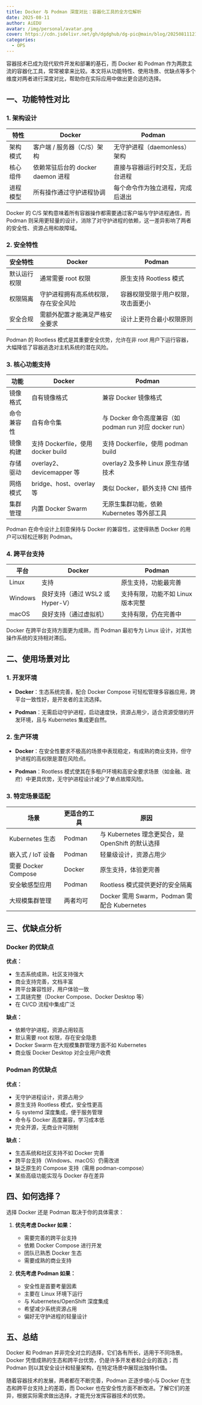```yaml
---
title: Docker 与 Podman 深度对比：容器化工具的全方位解析
date: 2025-08-11
author: AiEDU
avatar: /img/personal/avatar.png
cover: https://cdn.jsdelivr.net/gh/dgdghub/dg-pic@main/blog/20250811121011583.png
categories:
  - OPS
---
```


容器技术已成为现代软件开发和部署的基石，而 Docker 和 Podman 作为两款主流的容器化工具，常常被拿来比较。本文将从功能特性、使用场景、优缺点等多个维度对两者进行深度对比，帮助你在实际应用中做出更合适的选择。


## 一、功能特性对比

### 1. 架构设计

|特性|Docker|Podman|
|---|---|---|
|架构模式|客户端 / 服务器（C/S）架构|无守护进程（daemonless）架构|
|核心组件|依赖常驻后台的 docker daemon 进程|直接与容器运行时交互，无后台进程|
|进程模型|所有操作通过守护进程协调|每个命令作为独立进程，完成后退出|


Docker 的 C/S 架构意味着所有容器操作都需要通过客户端与守护进程通信，而 Podman 则采用更轻量的设计，消除了对守护进程的依赖，这一差异影响了两者的安全性、资源占用和故障域。

### 2. 安全特性

|安全特性|Docker|Podman|
|---|---|---|
|默认运行权限|通常需要 root 权限|原生支持 Rootless 模式|
|权限隔离|守护进程拥有高系统权限，存在安全风险|容器权限受限于用户权限，攻击面更小|
|安全合规|需额外配置才能满足严格安全要求|设计上更符合最小权限原则|


Podman 的 Rootless 模式是其重要安全优势，允许在非 root 用户下运行容器，大幅降低了容器逃逸对主机系统的潜在风险。
### 3. 核心功能支持

|功能|Docker|Podman|
|---|---|---|
|镜像格式|自有镜像格式|兼容 Docker 镜像格式|
|命令兼容性|自有命令集|与 Docker 命令高度兼容（如 podman run 对应 docker run）|
|镜像构建|支持 Dockerfile，使用 docker build|支持 Dockerfile，使用 podman build|
|存储驱动|overlay2、devicemapper 等|overlay2 及多种 Linux 原生存储技术|
|网络模式|bridge、host、overlay 等|类似 Docker，额外支持 CNI 插件|
|集群管理|内置 Docker Swarm|无原生集群功能，依赖 Kubernetes 等外部工具|


Podman 在命令设计上刻意保持与 Docker 的兼容性，这使得熟悉 Docker 的用户可以轻松迁移到 Podman。

### 4. 跨平台支持

|平台|Docker|Podman|
|---|---|---|
|Linux|支持|原生支持，功能最完善|
|Windows|良好支持（通过 WSL2 或 Hyper-V）|支持有限，功能不如 Linux 版本完整|
|macOS|良好支持（通过虚拟机）|支持有限，仍在完善中|


Docker 在跨平台支持方面更为成熟，而 Podman 最初专为 Linux 设计，对其他操作系统的支持相对滞后。

## 二、使用场景对比

### 1. 开发环境

- **Docker**：生态系统完善，配合 Docker Compose 可轻松管理多容器应用，跨平台一致性好，是开发者的主流选择。
    
- **Podman**：无需启动守护进程，启动速度快，资源占用少，适合资源受限的开发环境，且与 Kubernetes 集成更自然。
    
### 2. 生产环境

- **Docker**：在安全性要求不极高的场景中表现稳定，有成熟的商业支持，但守护进程的高权限是潜在风险点。
    
- **Podman**：Rootless 模式使其在多租户环境和高安全要求场景（如金融、政府）中更具优势，无守护进程设计减少了单点故障风险。
    
### 3. 特定场景适配

|场景|更适合的工具|原因|
|---|---|---|
|Kubernetes 生态|Podman|与 Kubernetes 理念更契合，是 OpenShift 的默认选择|
|嵌入式 / IoT 设备|Podman|轻量级设计，资源占用少|
|需要 Docker Compose|Docker|原生支持，体验更完善|
|安全敏感型应用|Podman|Rootless 模式提供更好的安全隔离|
|大规模集群管理|两者均可|Docker 需用 Swarm，Podman 需配合 Kubernetes|

## 三、优缺点分析

### Docker 的优缺点

**优点：**

- 生态系统成熟，社区支持强大
- 商业支持完善，文档丰富
- 跨平台兼容性好，用户体验一致
- 工具链完整（Docker Compose、Docker Desktop 等）
- 在 CI/CD 流程中集成广泛


**缺点：**

- 依赖守护进程，资源占用较高
- 默认需要 root 权限，存在安全隐患
- Docker Swarm 在大规模集群管理方面不如 Kubernetes
- 商业版 Docker Desktop 对企业用户收费

### Podman 的优缺点

**优点：**

- 无守护进程设计，资源占用少
- 原生支持 Rootless 模式，安全性更高
- 与 systemd 深度集成，便于服务管理
- 命令与 Docker 高度兼容，学习成本低
- 完全开源，无商业许可限制

**缺点：**

- 生态系统和社区支持不如 Docker 完善
- 跨平台支持（Windows、macOS）仍需改进
- 缺乏原生的 Compose 支持（需用 podman-compose）
- 某些高级功能实现与 Docker 存在差异

## 四、如何选择？

选择 Docker 还是 Podman 取决于你的具体需求：

1. **优先考虑 Docker 如果：**
    
    - 需要完善的跨平台支持
    - 依赖 Docker Compose 进行开发
    - 团队已熟悉 Docker 生态
    - 需要成熟的商业支持
2. **优先考虑 Podman 如果：**
    
    - 安全性是首要考量因素
    - 主要在 Linux 环境下运行
    - 与 Kubernetes/OpenShift 深度集成
    - 希望减少系统资源占用
    - 偏好无守护进程的轻量设计

## 五、总结

Docker 和 Podman 并非完全对立的选择，它们各有所长，适用于不同场景。Docker 凭借成熟的生态和跨平台优势，仍是许多开发者和企业的首选；而 Podman 则以其安全设计和轻量架构，在特定场景中展现出独特价值。

随着容器技术的发展，两者都在不断完善，Podman 正逐步缩小与 Docker 在生态和跨平台支持上的差距，而 Docker 也在安全性方面不断改进。了解它们的差异，根据实际需求做出选择，才能充分发挥容器技术的优势。
